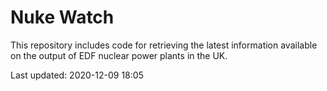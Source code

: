 # Nuke Watch

This repository includes code for retrieving the latest information available on the output of EDF nuclear power plants in the UK.

Last updated: 2020-12-09 18:05